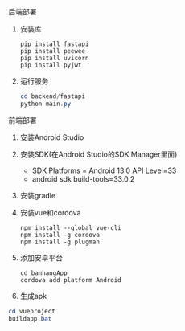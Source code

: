 后端部署

1. 安装库

   ```
   pip install fastapi
   pip install peewee
   pip install uvicorn
   pip install pyjwt
   ```

2. 运行服务

   ```powershell
   cd backend/fastapi
   python main.py
   ```

前端部署

1. 安装Android Studio

2. 安装SDK(在Android Studio的SDK Manager里面)

   - SDK Platforms = Android 13.0  API Level=33
   - android sdk build-tools=33.0.2

3. 安装gradle

4. 安装vue和cordova

   ```
   npm install --global vue-cli
   npm install -g cordova
   npm install -g plugman
   ```
5. 添加安卓平台
   ```
   cd banhangApp
   cordova add platform Android
   ```
6.  生成apk

   ```powershell
   cd vueproject
   buildapp.bat
   ```

   
